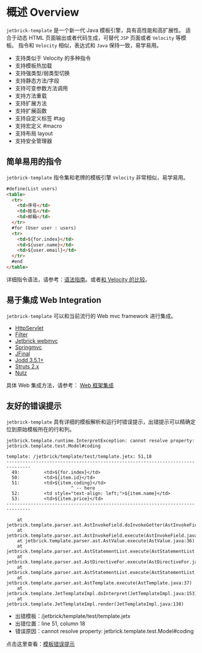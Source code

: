 概述 Overview
==================

`jetbrick-template` 是一个新一代 Java 模板引擎，具有高性能和高扩展性。 适合于动态 HTML 页面输出或者代码生成，可替代 `JSP` 页面或者 `Velocity` 等模板。 指令和 `Velocity` 相似，表达式和 `Java` 保持一致，易学易用。

* 支持类似于 Velocity 的多种指令
* 支持模板热加载
* 支持强类型/弱类型切换
* 支持静态方法/字段
* 支持可变参数方法调用
* 支持方法重载
* 支持扩展方法
* 支持扩展函数
* 支持自定义标签 #tag
* 支持宏定义 #macro
* 支持布局 layout
* 支持安全管理器


简单易用的指令
---------------------------------------

`jetbrick-template` 指令集和老牌的模板引擎 `Velocity` 非常相似，易学易用。

```html
#define(List users)
<table>
  <tr>
    <td>序号</td>
    <td>姓名</td>
    <td>邮箱</td>
  </tr>
  #for (User user : users)
  <tr>
    <td>${for.index}</td>
    <td>${user.name}</td>
    <td>${user.email}</td>
  </tr>
  #end
</table>
```

详细指令语法，请参考：[语法指南](syntax-core.html)。或者[和 Velocity 的比较](velocity-comparison.html)。


易于集成 Web Integration
---------------------------------------

`jetbrick-template` 可以和当前流行的 Web mvc framework 进行集成。

* [HttpServlet](web-integration-servlet.html)
* [Filter](web-integration-filter.html)
* [Jetbrick webmvc](web-integration-jetbrickmvc.html)
* [Springmvc](web-integration-springmvc.html)
* [JFinal](web-integration-jfinal.html)
* [Jodd 3.5.1+](web-integration-jodd.html)
* [Struts 2.x](web-integration-struts.html)
* [Nutz](web-integration-nutz.html)

具体 Web 集成方法，请参考： [Web 框架集成](web-integration.html)


友好的错误提示
---------------------------------------

`jetbrick-template` 具有详细的模板解析和运行时错误提示，出错提示可以精确定位到原始模板所在的行和列。

```
jetbrick.template.runtime.InterpretException: cannot resolve property: jetbrick.template.test.Model#coding

template: /jetbrick/template/test/template.jetx: 51,18
-------------------------------------------------------------------------------
  49:         <td>${for.index}</td>
  50:         <td>${item.id}</td>
  51:         <td>${item.coding}</td>
                        ^ -- here
  52:         <td style="text-align: left;">${item.name}</td>
  53:         <td>${item.price}</td>
-------------------------------------------------------------------------------

	at jetbrick.template.parser.ast.AstInvokeField.doInvokeGetter(AstInvokeField.java:63)
	at jetbrick.template.parser.ast.AstInvokeField.execute(AstInvokeField.java:51)
	at jetbrick.template.parser.ast.AstValue.execute(AstValue.java:36)
	at jetbrick.template.parser.ast.AstStatementList.execute(AstStatementList.java:182)
	at jetbrick.template.parser.ast.AstDirectiveFor.execute(AstDirectiveFor.java:59)
	at jetbrick.template.parser.ast.AstStatementList.execute(AstStatementList.java:182)
	at jetbrick.template.parser.ast.AstTemplate.execute(AstTemplate.java:37)
	at jetbrick.template.JetTemplateImpl.doInterpret(JetTemplateImpl.java:153)
	at jetbrick.template.JetTemplateImpl.render(JetTemplateImpl.java:138)
```

* 出错模板：/jetbrick/template/test/template.jetx
* 出错位置：line 51, column 18
* 错误原因：cannot resolve property: jetbrick.template.test.Model#coding

点击这里查看：[模板错误提示](handle-error.html)


